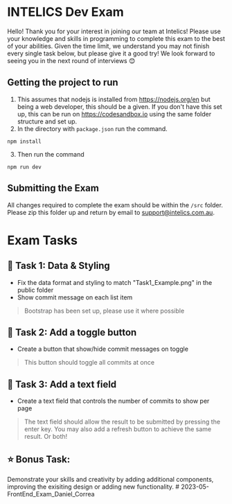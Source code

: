# INTELICS Dev Exam

Hello! Thank you for your interest in joining our team at Intelics! 
Please use your knowledge and skills in programming to complete this exam to the best of your abilities. Given the time limit, we understand you may not finish every single task below, but please give it a good try! We look forward to seeing you in the next round of interviews 😊

## Getting the project to run
1. This assumes that nodejs is installed from https://nodejs.org/en but being a web developer, this should be a given. If you don't have this set up, this can be run on https://codesandbox.io using the same folder structure and set up.
2. In the directory with `package.json` run the command. 
```
npm install
```
3. Then run the command
```
npm run dev
```

## Submitting the Exam
All changes required to complete the exam should be within the `/src` folder. Please zip this folder up and return by email to support@intelics.com.au. 

# Exam Tasks

## 📌 Task 1: Data & Styling
- Fix the data format and styling to match "Task1_Example.png" in the public folder
- Show commit message on each list item
> Bootstrap has been set up, please use it where possible

## 📌 Task 2: Add a toggle button
- Create a button that show/hide commit messages on toggle
> This button should toggle all commits at once

## 📌 Task 3: Add a text field
- Create a text field that controls the number of commits to show per page
> The text field should allow the result to be submitted by pressing the enter key. You may also add a refresh button to achieve the same result. Or both!

## ⭐ Bonus Task:
Demonstrate your skills and creativity by adding additional components, improving the exisiting design or adding new functionality. # 2023-05-FrontEnd_Exam_Daniel_Correa
